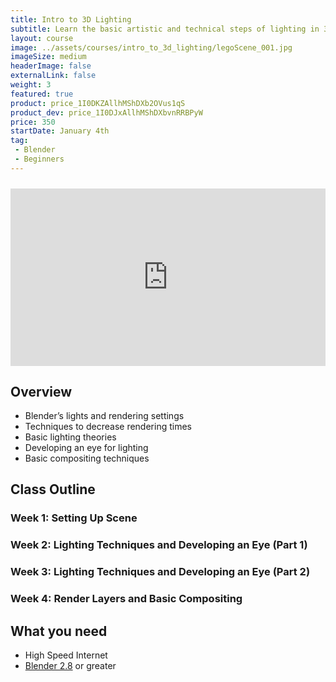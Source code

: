 ```yaml
---
title: Intro to 3D Lighting
subtitle: Learn the basic artistic and technical steps of lighting in 3D! We’ll be using Blender to light a character and interior set.
layout: course
image: ../assets/courses/intro_to_3d_lighting/legoScene_001.jpg
imageSize: medium
headerImage: false
externalLink: false
weight: 3
featured: true
product: price_1I0DKZAllhMShDXb2OVus1qS
product_dev: price_1I0DJxAllhMShDXbvnRRBPyW
price: 350
startDate: January 4th
tag:
 - Blender
 - Beginners
---
```

<div style="padding:56.25% 0 0 0;position:relative;margin-top: 24px;">
    <iframe src="https://player.vimeo.com/video/492955040?title=0&byline=0&portrait=0&loop=1" style="position:absolute;top:0;left:0;width:100%;height:100%;" frameborder="0" allow="autoplay; fullscreen" allowfullscreen></iframe>
</div>

<script src="https://player.vimeo.com/api/player.js"></script>

## Overview
* Blender’s lights and rendering settings
* Techniques to decrease rendering times
* Basic lighting theories
* Developing an eye for lighting
* Basic compositing techniques

## Class Outline

### Week 1: Setting Up Scene

### Week 2: Lighting Techniques and Developing an Eye (Part 1)

### Week 3: Lighting Techniques and Developing an Eye (Part 2)

### Week 4: Render Layers and Basic Compositing


## What you need
* High Speed Internet
* [Blender 2.8](https://www.blender.org/) or greater

